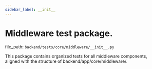 ```yaml
---
sidebar_label: __init__
---
```


# Middleware test package.

  file_path: `backend/tests/core/middleware/__init__.py`

This package contains organized tests for all middleware components,
aligned with the structure of backend/app/core/middleware/.

